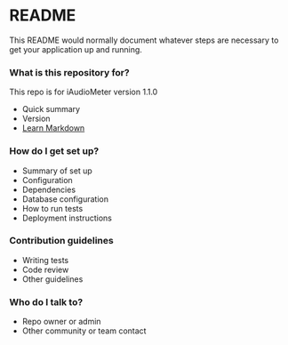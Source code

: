 # README #

This README would normally document whatever steps are necessary to get your application up and running.

### What is this repository for? ###

This repo is for iAudioMeter version 1.1.0

* Quick summary
* Version
* [Learn Markdown](https://bitbucket.org/tutorials/markdowndemo)

### How do I get set up? ###

* Summary of set up
* Configuration
* Dependencies
* Database configuration
* How to run tests
* Deployment instructions

### Contribution guidelines ###

* Writing tests
* Code review
* Other guidelines

### Who do I talk to? ###

* Repo owner or admin
* Other community or team contact